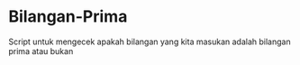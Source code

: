 # Bilangan-Prima
Script untuk mengecek apakah bilangan yang kita masukan adalah bilangan prima atau bukan
